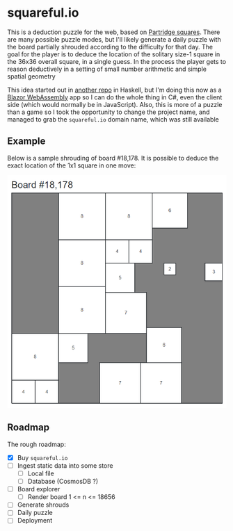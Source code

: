 # squareful.io

This is a deduction puzzle for the web, based on [Partridge squares](https://pyrigan.com/2017/02/17/the-partridge-puzzle/).  There are many possible puzzle modes, but I'll likely generate a daily puzzle with the board partially shrouded according to the difficulty for that day.  The goal for the player is to deduce the location of the solitary size-1 square in the 36x36 overall square, in a single guess. In the process the player gets to reason deductively in a setting of small number arithmetic and simple spatial geometry

This idea started out in [another repo](https://github.com/jasonincanada/square-game) in Haskell, but I'm doing this now as a [Blazor WebAssembly](https://dotnet.microsoft.com/en-us/apps/aspnet/web-apps/blazor) app so I can do the whole thing in C#, even the client side (which would normally be in JavaScript).  Also, this is more of a puzzle than a game so I took the opportunity to change the project name, and managed to grab the `squareful.io` domain name, which was still available


## Example

Below is a sample shrouding of board #18,178.  It is possible to deduce the exact location of the 1x1 square in one move:

![Board 18178](./concept-art-18178.png)


## Roadmap

The rough roadmap:

- [x] Buy `squareful.io`
- [ ] Ingest static data into some store
  - [ ] Local file
  - [ ] Database (CosmosDB ?)
- [ ] Board explorer
  - [ ] Render board 1 <= n <= 18656
- [ ] Generate shrouds
- [ ] Daily puzzle
- [ ] Deployment
